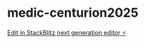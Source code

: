 # medic-centurion2025

[Edit in StackBlitz next generation editor ⚡️](https://stackblitz.com/~/github.com/Pandu98-pkh/medic-centurion2025)